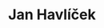 ---
template: team-member
title: Jan Havlíček
firstName: Jan
lastName: Havlíček
slug: /jan-havlivek
order: 1
category: external
description: výzkumný a vývojový pracovník
featuredImage: /assets/members/team-member-default.jpg
language: en
---